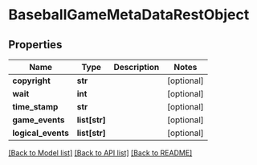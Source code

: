 # BaseballGameMetaDataRestObject

## Properties
Name | Type | Description | Notes
------------ | ------------- | ------------- | -------------
**copyright** | **str** |  | [optional] 
**wait** | **int** |  | [optional] 
**time_stamp** | **str** |  | [optional] 
**game_events** | **list[str]** |  | [optional] 
**logical_events** | **list[str]** |  | [optional] 

[[Back to Model list]](../README.md#documentation-for-models) [[Back to API list]](../README.md#documentation-for-api-endpoints) [[Back to README]](../README.md)

